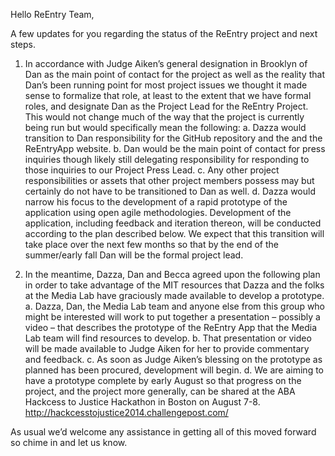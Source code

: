 Hello ReEntry Team,

A few updates for you regarding the status of the ReEntry project and next steps.

 1)	In accordance with Judge Aiken’s general designation in Brooklyn of Dan as the main point of contact for the project as well as the reality that Dan’s been running point for most project issues we thought it made sense to formalize that role, at least to the extent that we have formal roles, and designate Dan as the Project Lead for the ReEntry Project. This would not change much of the way that the project is currently being run but would specifically mean the following:
  a.	Dazza would transition to Dan responsibility for the GitHub repository and the and the ReEntryApp website.
  b.	Dan would be the main point of contact for press inquiries though likely still delegating responsibility for responding to those inquiries to our Project Press Lead.
  c.	Any other project responsibilities or assets that other project members possess may but certainly do not have to be transitioned to Dan as well.
  d.	Dazza would narrow his focus to the development of a rapid prototype of the application using open agile methodologies. Development of the application, including feedback and iteration thereon, will be conducted according to the plan described below.
 We expect that this transition will take place over the next few months so that by the end of the summer/early fall Dan will be the formal project lead.

 2)	In the meantime, Dazza, Dan and Becca agreed upon the following plan in order to take advantage of the MIT resources that Dazza and the folks at the Media Lab have graciously made available to develop a prototype.
  a.	Dazza, Dan, the Media Lab team and anyone else from this group who might be interested will work to put together a presentation – possibly a video – that describes the prototype of the ReEntry App that the Media Lab team will find resources to develop.
  b.	That presentation or video will be made available to Judge Aiken for her to provide commentary and feedback. 
  c.	As soon as Judge Aiken’s blessing on the prototype as planned has been procured, development will begin.
  d.	We are aiming to have a prototype complete by early August so that progress on the project, and the project more generally, can be shared at the ABA Hackcess to Justice Hackathon in Boston on August 7-8.  http://hackcesstojustice2014.challengepost.com/ 

 As usual we’d welcome any assistance in getting all of this moved forward so chime in and let us know.
